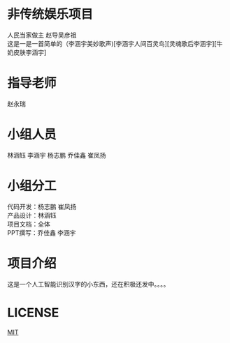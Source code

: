 # 非传统娱乐项目 
人民当家做主 赵导吴彦祖  
这是一是一首简单的（李涵宇美妙歌声)[李涵宇人间百灵鸟][灵魂歌后李涵宇][牛奶皮肤李涵宇]

# 指导老师
赵永瑞

# 小组人员
林涵钰  李涵宇  杨志鹏  乔佳鑫  崔凤扬

# 小组分工
  代码开发：杨志鹏 崔凤扬  
  产品设计：林涵钰  
  项目文档：全体  
  PPT撰写：乔佳鑫 李涵宇

# 项目介绍
这是一个人工智能识别汉字的小东西，还在积极还发中。。。。  

# LICENSE
[MIT](https://github.com/Bistu-OSSDT-2022/6-zhaoyr-linhy/blob/program/license)
